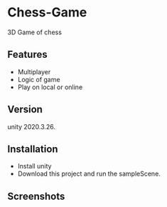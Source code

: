 # Chess-Game
3D Game of chess

## Features
* Multiplayer 
* Logic of game
* Play on local or online
  
## Version 
unity 2020.3.26.

## Installation
* Install unity
* Download this project and run the sampleScene.

## Screenshots
